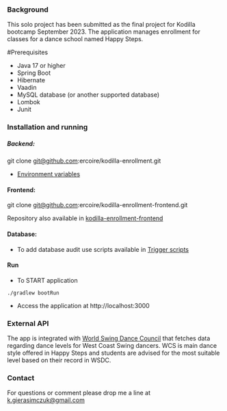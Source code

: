 ### Background

This solo project has been submitted as the final project for Kodilla bootcamp September 2023. The application manages enrollment for classes for a dance school named Happy Steps.

#Prerequisites
- Java 17 or higher
- Spring Boot
- Hibernate
- Vaadin
- MySQL database (or another supported database)
- Lombok 
- Junit

### Installation and running

##### Backend: 
git clone git@github.com:ercoire/kodilla-enrollment.git
* [Environment variables](https://gist.github.com/ercoire/8acf10009776bd48b0fe50c6fbac1c89)

#### Frontend: 
git clone git@github.com:ercoire/kodilla-enrollment-frontend.git

   Repository also available in [kodilla-enrollment-frontend](https://github.com/ercoire/kodilla-enrollment-frontend)


#### Database: 
* To add database audit use scripts available in [Trigger scripts](https://github.com/ercoire/kodilla-enrollment/tree/main/Trigger%20scripts)


#### Run
* To START application 
```
./gradlew bootRun
```

* Access the application at http://localhost:3000

### External API

The app is integrated with [World Swing Dance Council](https://www.worldsdc.com/registry-points/) that fetches data regarding dance levels for West Coast Swing dancers. 
WCS is main dance style offered in Happy Steps and students are advised for the most suitable level based on their record in WSDC.

### Contact
For questions or comment please drop me a line at [k.gierasimczuk@gmail.com]()
